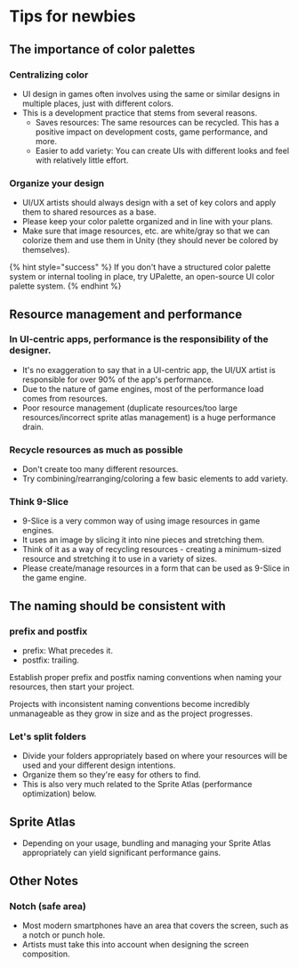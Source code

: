 # Tips for newbies

## The importance of color palettes

### Centralizing color

- UI design in games often involves using the same or similar designs in multiple places, just with different colors.
- This is a development practice that stems from several reasons.
  - Saves resources: The same resources can be recycled. This has a positive impact on development costs, game performance, and more.
  - Easier to add variety: You can create UIs with different looks and feel with relatively little effort.

### Organize your design

- UI/UX artists should always design with a set of key colors and apply them to shared resources as a base.
- Please keep your color palette organized and in line with your plans.
- Make sure that image resources, etc. are white/gray so that we can colorize them and use them in Unity (they should never be colored by themselves).

{% hint style="success" %}
If you don't have a structured color palette system or internal tooling in place, try UPalette, an open-source UI color palette system.
{% endhint %}

## Resource management and performance

### In UI-centric apps, performance is the responsibility of the designer.

- It's no exaggeration to say that in a UI-centric app, the UI/UX artist is responsible for over 90% of the app's performance.
- Due to the nature of game engines, most of the performance load comes from resources.
- Poor resource management (duplicate resources/too large resources/incorrect sprite atlas management) is a huge performance drain. 

### Recycle resources as much as possible

- Don't create too many different resources.
- Try combining/rearranging/coloring a few basic elements to add variety.

### Think 9-Slice

- 9-Slice is a very common way of using image resources in game engines.
- It uses an image by slicing it into nine pieces and stretching them.
- Think of it as a way of recycling resources - creating a minimum-sized resource and stretching it to use in a variety of sizes.
- Please create/manage resources in a form that can be used as 9-Slice in the game engine.

## The naming should be consistent with

### prefix and postfix

- prefix: What precedes it.
- postfix: trailing.

Establish proper prefix and postfix naming conventions when naming your resources, then start your project.

Projects with inconsistent naming conventions become incredibly unmanageable as they grow in size and as the project progresses.

### Let's split folders

- Divide your folders appropriately based on where your resources will be used and your different design intentions.
- Organize them so they're easy for others to find.
- This is also very much related to the Sprite Atlas (performance optimization) below.

## Sprite Atlas

- Depending on your usage, bundling and managing your Sprite Atlas appropriately can yield significant performance gains.

## Other Notes

### Notch (safe area)

- Most modern smartphones have an area that covers the screen, such as a notch or punch hole.
- Artists must take this into account when designing the screen composition.


